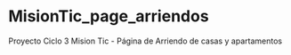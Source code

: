 # MisionTic_page_arriendos
Proyecto Ciclo 3 Mision Tic - Página de Arriendo de casas y apartamentos 
